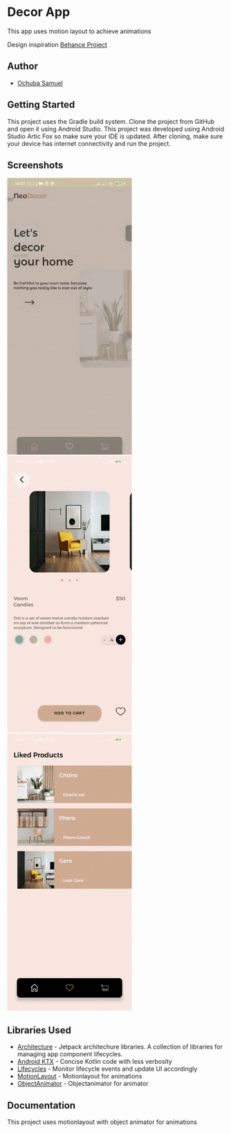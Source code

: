 # Decor App 

This app uses motion layout to achieve animations 

Design inspiration [Behance Project](https://www.behance.net/gallery/130511339/User-Interface-Design)

## Author

- [Ochuba Samuel](https://www.github.com/kolanse)

Getting Started
---------------
This project uses the Gradle build system.  Clone the project from GitHub and open it using Android Studio. 
This project was developed using Android Studio Artic Fox so make sure your IDE is updated. 
After cloning, make sure your device has internet connectivity and run the project.

Screenshots
-----------

![App Screenshots](screenshots/screenshot_one.gif "ScreenShot")
![App Screenshots](screenshots/screenshot_two.gif "ScreenShot")
![App Screenshots](screenshots/screenshot_three.gif "ScreenShot")


Libraries Used
--------------
* [Architecture][10] - Jetpack architechure libraries. A collection of libraries  for managing app component lifecycles.
* [Android KTX][2] - Concise Kotlin code with less verbosity
* [Lifecycles][12] - Monitor lifecycle events and update UI accordingly
* [MotionLayout][93] - Motionlayout for animations
* [ObjectAnimator][92] - Objectanimator for animator


[0]: https://developer.android.com/jetpack/components
[2]: https://developer.android.com/kotlin/ktx
[4]: https://developer.android.com/training/testing/
[10]: https://developer.android.com/jetpack/arch/
[12]: https://developer.android.com/topic/libraries/architecture/lifecycle
[92]: https://developer.android.com/reference/android/animation/ObjectAnimator
[93]: https://developer.android.com/training/constraint-layout/motionlayout

## Documentation
This project uses motionlayout with object animator for animations
